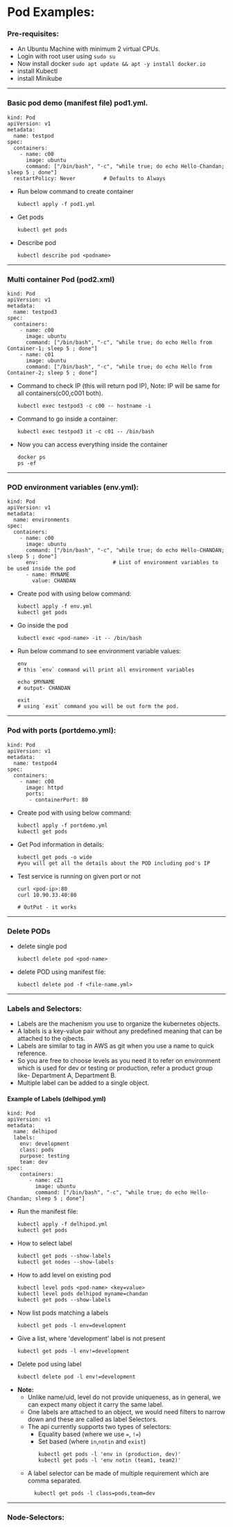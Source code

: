 # Pod Examples:

### Pre-requisites:
- An Ubuntu Machine with minimum 2 virtual CPUs.
- Login with root user using `sudo su`
- Now install docker `sudo apt update && apt -y install docker.io`
- install Kubectl
- install Minikube

---
### Basic pod demo (manifest file) pod1.yml.
```
kind: Pod                              
apiVersion: v1                     
metadata:                           
  name: testpod                  
spec:                                    
  containers:                      
    - name: c00                     
      image: ubuntu              
      command: ["/bin/bash", "-c", "while true; do echo Hello-Chandan; sleep 5 ; done"]
  restartPolicy: Never         # Defaults to Always
```
- Run below command to create container
  ```
  kubectl apply -f pod1.yml
  ```
- Get pods
  ```
  kubectl get pods
  ```
- Describe pod
  ```
  kubectl describe pod <podname>
  ```
  
---
### Multi container Pod (pod2.xml)
```
kind: Pod
apiVersion: v1
metadata:
  name: testpod3
spec:
  containers:
    - name: c00
      image: ubuntu
      command: ["/bin/bash", "-c", "while true; do echo Hello from Container-1; sleep 5 ; done"]
    - name: c01
      image: ubuntu
      command: ["/bin/bash", "-c", "while true; do echo Hello from Container-2; sleep 5 ; done"]
```
- Command to check IP (this will return pod IP), Note: IP will be same for all containers(c00,c001 both).
  ```
  kubectl exec testpod3 -c c00 -- hostname -i
  ```
- Command to go inside a container:
  ```
  kubectl exec testpod3 it -c c01 -- /bin/bash
  ```
- Now you can access everything inside the container
  ```
  docker ps
  ps -ef
  ```
---
### POD environment variables (env.yml):
```
kind: Pod
apiVersion: v1
metadata:
  name: environments
spec:
  containers:
    - name: c00
      image: ubuntu
      command: ["/bin/bash", "-c", "while true; do echo Hello-CHANDAN; sleep 5 ; done"]
      env:                        # List of environment variables to be used inside the pod
      - name: MYNAME
        value: CHANDAN
```
- Create pod with using below command:
  ```
  kubectl apply -f env.yml
  kubectl get pods
  ```
- Go inside the pod
  ```
  kubectl exec <pod-name> -it -- /bin/bash
  ```
- Run below command to see environment variable values:
  ```
  env
  # this `env` command will print all environment variables

  echo $MYNAME
  # output- CHANDAN

  exit
  # using `exit` command you will be out form the pod.
  ```

---
### Pod with ports (portdemo.yml):
```
kind: Pod
apiVersion: v1
metadata:
  name: testpod4
spec:
  containers:
    - name: c00
      image: httpd
      ports:
       - containerPort: 80 
```
- Create pod with using below command:
  ```
  kubectl apply -f portdemo.yml
  kubectl get pods
  ```
- Get Pod information in details:
  ```
  kubectl get pods -o wide
  #you will get all the details about the POD including pod's IP
  ```
- Test service is running on given port or not
  ```
  curl <pod-ip>:80
  curl 10.90.33.40:80 

  # OutPut - it works
  ```

---
### Delete PODs
- delete single pod
  ```
  kubectl delete pod <pod-name>
  ```
- delete POD using manifest file:
  ```
  kubectl delete pod -f <file-name.yml>
  ```
---
### Labels and Selectors:
- Labels are the machenism you use to organize the kubernetes objects.
- A labels is a key-value pair without any predefined meaning that can be attached to the ojbects.
- Labels are similar to tag in AWS as git when you use a name to quick reference.
- So you are free to choose levels as you need it to refer on environment which is used for dev or testing or production, refer a product group like- Department A, Department B.
- Multiple label can be added to a single object.

#### Example of Labels (delhipod.yml)
```
kind: Pod
apiVersion: v1
metadata:
  name: delhipod
  labels:                                                   
    env: development
    class: pods
    purpose: testing
    team: dev
spec:
    containers:
       - name: cZ1
         image: ubuntu
         command: ["/bin/bash", "-c", "while true; do echo Hello-Chandan; sleep 5 ; done"]
```
- Run the manifest file:
  ```
  kubectl apply -f delhipod.yml
  kubectl get pods
  ```
- How to select label
  ```
  kubectl get pods --show-labels
  kubectl get nodes --show-labels
  ```
- How to add level on existing pod
  ```
  kubectl level pods <pod-name> <key=value>
  kubectl level pods delhipod myname=chandan
  kubectl get pods --show-labels
  ```
- Now list pods matching a labels
  ```
  kubectl get pods -l env=development
  ```
- Give a list, where 'development' label is not present
  ```
  kubectl get pods -l env!=development
  ```
- Delete pod using label
  ```
  kubectl delete pod -l env!=development
  ```
- **Note:**
  - Unlike name/uid, level do not provide uniqueness, as in general, we can expect many object it carry the same label.
  - One labels are attached to an object, we would need filters to narrow down and these are called as label Selectors.
  - The api currently supports two types of selectors:
    - Equality based (where we use `=`, `!=`)
    - Set based (where `in`,`notin` and `exist`)
      ```
      kubectl get pods -l 'env in (production, dev)'
      kubectl get pods -l 'env notin (team1, team2)'
      ```
  - A label selector can be made of multiple requirement which are comma separated.
    ```
      kubectl get pods -l class=pods,team=dev
    ```
  
---
### Node-Selectors:






